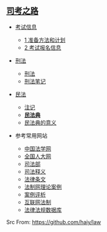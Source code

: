 ##  [司考之路](https://haihome.top/law)

- [考试信息](sifakaoshi/0_考试信息.md)
  - [1 准备方法和计划](sifakaoshi/1_准备方法和计划.md)
  - [2 考试报名信息](sifakaoshi/2_考试报名信息.md)
- [刑法](sifakaoshi/0_刑法/README.md)
  - [刑法](sifakaoshi/0_刑法/中华人民共和国刑法.md)
  - [刑法笔记](sifakaoshi/0_刑法/note.md)
- [民法](sifakaoshi/2_民法/README.md)
  - [注记](sifakaoshi/2_民法/注记.md)
  - <span style='color:red'>[**民法典**](sifakaoshi/2_民法/民法典.md)</span>
  - [民法典的意义](sifakaoshi/2_民法/拓展资料/1.md)

- 参考常用网站
  - [中国法学网](http://www.iolaw.org.cn/)
  - [全国人大网](http://www.npc.gov.cn/)
  - [司法部](http://www.moj.gov.cn/)
  - [司法释义](http://www.npc.gov.cn/npc/c1793/flsyywd.shtml)
  - [法律条文](http://www.moj.gov.cn/Department/node_592.html)
  - [法制网理论案例](http://www.legaldaily.com.cn/fxjy/node_89855.htm)
  - [案例评析](http://www.legaldaily.com.cn/Lawyer/node_75901.htm)
  - [互联网法制](http://www.legaldaily.com.cn/IT/node_69448.htm)
  - [法律法规数据库](http://search.chinalaw.gov.cn/search2.html)

Src From:  <https://github.com/haiy/law>

